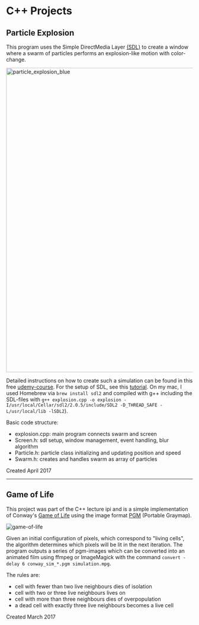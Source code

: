 # C++ Projects

## Particle Explosion

This program uses the Simple DirectMedia Layer [(SDL)](https://www.libsdl.org) to create a window where a swarm of particles performs an explosion-like motion with color-change.

<img width="822" alt="particle_explosion_blue" src="https://cloud.githubusercontent.com/assets/16541141/24647314/b6374506-191f-11e7-8d41-ad3d98f3677e.png">

Detailed instructions on how to create such a simulation can be found in this free  [udemy-course](https://www.udemy.com/free-learn-c-tutorial-beginners/). For the setup of SDL, see this [tutorial](http://lazyfoo.net/tutorials/SDL/01_hello_SDL/index.php). On my mac, I used Homebrew via `brew install sdl2` and compiled with g++ including the SDL-files with `g++ explosion.cpp -o explosion -I/usr/local/Cellar/sdl2/2.0.5/include/SDL2 -D_THREAD_SAFE -L/usr/local/lib -lSDL2`).

Basic code structure:
- explosion.cpp: main program connects swarm and screen
- Screen.h: sdl setup, window management, event handling, blur algorithm
- Particle.h: particle class initializing and updating position and speed
- Swarm.h: creates and handles swarm as array of particles

Created April 2017

----

## Game of Life

This project was part of the C++ lecture ipi and is a simple implementation of Conway's [Game of Life](https://en.wikipedia.org/wiki/Conway%27s_Game_of_Life) using the image format [PGM](https://en.wikipedia.org/wiki/Netpbm_format) (Portable Graymap). 

![game-of-life](https://cloud.githubusercontent.com/assets/16541141/24961043/dd2b0ba6-1f97-11e7-91c7-f262ccbf2d31.png)

Given an initial configuration of pixels, which correspond to "living cells", the algorithm determines which pixels will be lit in the next iteration. The program outputs a series of pgm-images which can be converted into an animated film using ffmpeg or ImageMagick with the command `convert -delay 6 conway_sim_*.pgm simulation.mpg`.

The rules are: 
- cell with fewer than two live neighbours dies of isolation
- cell with two or three live neighbours lives on
- cell with more than three neighbours dies of overpopulation
- a dead cell with exactly three live neighbours becomes a live cell

Created March 2017
